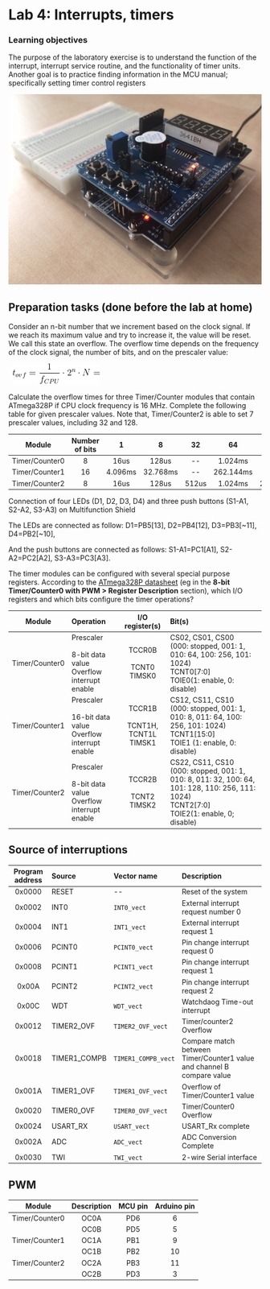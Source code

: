 # Lab 4: Interrupts, timers

### Learning objectives

The purpose of the laboratory exercise is to understand the function of the interrupt, interrupt service routine, and the functionality of timer units. Another goal is to practice finding information in the MCU manual; specifically setting timer control registers

![Multi-function shield](images/arduino_uno_multi-shield.jpg)


## Preparation tasks (done before the lab at home)

Consider an n-bit number that we increment based on the clock signal. If we reach its maximum value and try to increase it, the value will be reset. We call this state an overflow. The overflow time depends on the frequency of the clock signal, the number of bits, and on the prescaler value:

&nbsp;
![Timer overflow](images/timer_overflow.png)
&nbsp;

Calculate the overflow times for three Timer/Counter modules that contain ATmega328P if CPU clock frequency is 16&nbsp;MHz. Complete the following table for given prescaler values. Note that, Timer/Counter2 is able to set 7 prescaler values, including 32 and 128.

| **Module** | **Number of bits** | **1** | **8** | **32** | **64** | **128** | **256** | **1024** |
| :-: | :-: | :-: | :-: | :-: | :-: | :-: | :-: | :-: |
| Timer/Counter0 | 8  | 16us | 128us | -- | 1.024ms | -- |4.096ms | 16.384ms|
| Timer/Counter1 | 16 | 4.096ms  | 32.768ms    | -- | 262.144ms | -- | 1.048576s| 4.194304s |
| Timer/Counter2 | 8  | 16us | 128us|512us | 1.024ms | 2.048ms  | 4.096ms| 16.384ms|

Connection of four LEDs (D1, D2, D3, D4) and three push buttons (S1-A1, S2-A2, S3-A3) on Multifunction Shield

The LEDs are connected as follow: D1=PB5[13],  D2=PB4[12],  D3=PB3[~11],  D4=PB2[~10],

And the push buttons are connected as follows: S1-A1=PC1[A1],  S2-A2=PC2[A2],  S3-A3=PC3[A3].


The timer modules can be configured with several special purpose registers. According to the [ATmega328P datasheet](https://www.microchip.com/wwwproducts/en/ATmega328p) (eg in the **8-bit Timer/Counter0 with PWM > Register Description** section), which I/O registers and which bits configure the timer operations?

| **Module** | **Operation** | **I/O register(s)** | **Bit(s)** |
| :-: | :-- | :-: | :-- |
| Timer/Counter0 | Prescaler<br><br>8-bit data value<br>Overflow interrupt enable | TCCR0B<br><br>TCNT0<br>TIMSK0 | CS02, CS01, CS00<br>(000: stopped, 001: 1, 010: 64, 100: 256, 101: 1024)<br>TCNT0[7:0]<br>TOIE0(1: enable, 0: disable)|
| Timer/Counter1 | Prescaler<br><br>16-bit data value<br>Overflow interrupt enable | TCCR1B<br><br>TCNT1H, TCNT1L<br>TIMSK1 | CS12, CS11, CS10<br>(000: stopped, 001: 1, 010: 8, 011: 64, 100: 256, 101: 1024)<br>TCNT1[15:0]<br>TOIE1 (1: enable, 0: disable) |
| Timer/Counter2 | Prescaler<br><br>8-bit data value<br>Overflow interrupt enable | TCCR2B <br><br> TCNT2<br> TIMSK2 | CS22, CS11, CS10 <br> (000: stopped, 001: 1, 010: 8, 011: 32, 100: 64, 101: 128, 110: 256, 111: 1024)<br> TCNT2[7:0]<br> TOIE2(1: enable, 0; disable) |


## Source of interruptions

| **Program address** | **Source** | **Vector name** | **Description** |
| :-: | :-- | :-- | :-- |
| 0x0000 | RESET | -- | Reset of the system |
| 0x0002 | INT0  | `INT0_vect`&nbsp; | External interrupt request number 0|
| 0x0004 | INT1 |  `INT1_vect`  | External interrupt request 1 |
| 0x0006 | PCINT0 | `PCINT0_vect` | Pin change interrupt request 0 |
| 0x0008 | PCINT1 | `PCINT1_vect` | Pin change interrupt request 1 |
| 0x00A  | PCINT2 | `PCINT2_vect` | Pin change interrupt request 2 |
| 0x00C  | WDT | `WDT_vect` | Watchdaog Time-out interrupt |
| 0x0012 | TIMER2_OVF | `TIMER2_OVF_vect` | Timer/counter2 Overflow |
| 0x0018 | TIMER1_COMPB | `TIMER1_COMPB_vect` | Compare match between Timer/Counter1 value and channel B compare value |
| 0x001A | TIMER1_OVF | `TIMER1_OVF_vect` | Overflow of Timer/Counter1 value |
| 0x0020 | TIMER0_OVF | `TIMER0_OVF_vect` | Timer/Counter0 Overflow |
| 0x0024 | USART_RX | `USART_vect` | USART_Rx complete |
| 0x002A | ADC | `ADC_vect` | ADC Conversion Complete |
| 0x0030 | TWI | `TWI_vect` | 2-wire Serial interface |



## PWM

| **Module** | **Description** | **MCU pin** | **Arduino pin** |
| :-: | :-: | :-: | :-: |
| Timer/Counter0 | OC0A | PD6 | 6  |
|                | OC0B | PD5 | 5  |
| Timer/Counter1 | OC1A | PB1 | 9  |
|                | OC1B | PB2 | 10 |
| Timer/Counter2 | OC2A | PB3 | 11 |
|                | OC2B | PD3 | 3  |